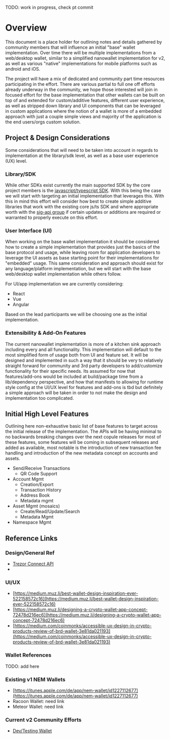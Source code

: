 TODO: work in progress, check pt commit

# Overview

This document is a place holder for outlining notes and details gathered by community members that will influence an initial "base" wallet implementation.  Over time there will be multiple implementations from a web/desktop wallet, similar to a simplified nanowallet implementation for v2, as well as various "native" implementations for mobile platforms such as android and iOS.

The project will have a mix of dedicated and community part time resources participating in the effort. There are various partial to full one off efforts already underway in the community, we hope those interested will join in focused effort for the base implementation that other wallets can be built on top of and extended for custom/additive features, different user experience, as well as stripped down library and UI components that can be leveraged in custom applications where the notion of a wallet is more of a embedded approach with just a couple simple views and majority of the application is the end users/orgs custom solution.

## Project & Design Considerations

Some considerations that will need to be taken into account in regards to implementation at the library/sdk level, as well as a base user experience (UX) level.

### Library/SDK

While other SDKs exist currently the main supported SDK by the core project members is the [javascript/typescript SDK](https://github.com/nemtech/nem2-sdk-typescript-javascript).  With this being the case we will start with targeting an initial implementation that leverages this.  With this in mind this effort will consider how best to create simple additive libraries that work with the existing core js/ts SDK and where appropriate worth with the [sig-api group](sig-api/) if certain updates or additions are required or warranted to properly execute on this effort.

### User Interface (UI)

When working on the base wallet implementation it should be considered how to create a simple implementation that provides just the basics of the base protocol and usage, while leaving room for application developers to leverage the UI assets as base starting point for their implementations for "embedded" usage.  This same consideration and approach should exist for any language/platform implementation, but we will start with the base web/desktop wallet implementation while others follow.

For UI/app implementation we are currently considering:

* React
* Vue
* Angular

Based on the lead participants we will be choosing one as the initial implementation.

### Extensibility & Add-On Features

The current nanowallet implementation is more of a kitchen sink approach including every and all functionality.  This implementation will default to the most simplified form of usage both from UI and feature set.  It will be designed and implemented in such a way that it should be very to relatively straight forward for community and 3rd party developers to add/customize functionality for their specific needs.  Its assumed for now that features/add-ons would be included at build/package time from a lib/dependency perspective, and how that manifests to allowing for runtime style config at the UI/UX level for features and add-ons is tbd but definitely a simple approach will be taken in order to not make the design and implementation too complicated.


## Initial High Level Features

Outlining here non-exhaustive basic list of base features to target across the initial release of the implementation.  The APIs will be having minimal to no backwards breaking changes over the next copule releases for most of these features, some features will be coming in subsequent releases and added as available, most notable is the introduction of new transaction fee handling and introduction of the new metadata concept on accounts and assets.

* Send/Receive Transactions
  * QR Code Support
* Account Mgmt
  * Creation/Export
  * Transaction History
  * Address Book
  * Metadata mgmt
* Asset Mgmt (mosaics)
  * Create/Read/Update/Search
  * Metadata Mgmt
* Namespace Mgmt



## Reference Links

### Design/General Ref

* [Trezor Connect API](https://wiki.trezor.io/Trezor_Connect_API)
* 

### UI/UX

* [https://medium.muz.li/best-wallet-design-inspiration-ever-522158572c16](https://medium.muz.li/best-wallet-design-inspiration-ever-522158572c16)
* [https://medium.muz.li/designing-a-crypto-wallet-app-concept-72478d216ec6](https://medium.muz.li/designing-a-crypto-wallet-app-concept-72478d216ec6)
* [https://medium.com/coinmonks/accessible-ux-design-in-crypto-products-review-of-brd-wallet-3e81da021193](https://medium.com/coinmonks/accessible-ux-design-in-crypto-products-review-of-brd-wallet-3e81da021193)

### Wallet References

TODO: add here

### Existing v1 NEM Wallets

* [https://itunes.apple.com/de/app/nem-wallet/id1227112677](https://itunes.apple.com/de/app/nem-wallet/id1227112677)
* Racoon Wallet: need link
* Meteor Wallet: need link

### Current v2 Community Efforts

* [Dev/Testing Wallet](http://wallet.48gh23s.xyz/)
